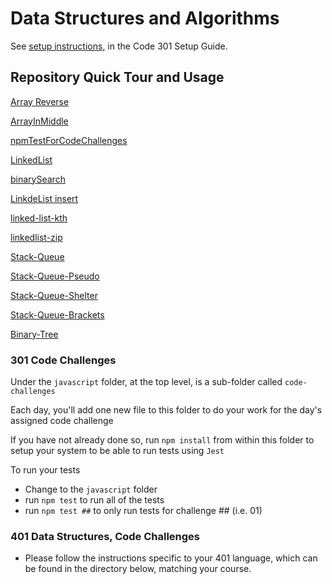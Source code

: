 # Data Structures and Algorithms

See [setup instructions](https://codefellows.github.io/setup-guide/code-301/3-code-challenges), in the Code 301 Setup Guide.

## Repository Quick Tour and Usage

[Array Reverse](javascript/reverseArrayJs/README.md)

[ArrayInMiddle](javascript/insertShiftArray/README.md)

[npmTestForCodeChallenges](javascript/ProofOfTest/README.md)

[LinkedList](javascript/linked-list/README.md)

[binarySearch](javascript/binarySearch/README.md)

[LinkdeList insert](javascript/LinkedList-Insert/README.md)

[linked-list-kth](javascript/linked-list-kth/README.md)

[linkedlist-zip](javascript/linkedlist-zip//README.md)

[Stack-Queue](javascript/Stack-Queue/README.md)

[Stack-Queue-Pseudo](javascript/Stack-Queue//Stack-Queue-Pseudo/README.md)

[Stack-Queue-Shelter](javascript/Stack-Queue//Stack-Queue-Shelter/README.md)

[Stack-Queue-Brackets](javascript/Stack-Queue/Stack-Queue-Brackets/README.md)

[Binary-Tree](javascript/Trees/README.md)

### 301 Code Challenges

Under the `javascript` folder, at the top level, is a sub-folder called `code-challenges`

Each day, you'll add one new file to this folder to do your work for the day's assigned code challenge

If you have not already done so, run `npm install` from within this folder to setup your system to be able to run tests using `Jest`

To run your tests

- Change to the `javascript` folder
- run `npm test` to run all of the tests
- run `npm test ##` to only run tests for challenge ## (i.e. 01)

### 401 Data Structures, Code Challenges

- Please follow the instructions specific to your 401 language, which can be found in the directory below, matching your course.
